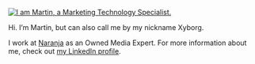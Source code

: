 [![I am Martin, a Marketing Technology Specialist.](https://www.leideemarketing.com/wp-content/uploads/2020/08/xyborg-banner.jpg)](https://www.linkedin.com/in/aberastegue/)

Hi. I’m Martin, but can also call me by my nickname Xyborg.

I work at [Naranja](https://www.naranja.com/?utm_source=github&utm_medium=gh-profile-xbg&utm_campaign=martin-aberastegue) as an Owned Media Expert. For more information about me, check out [my LinkedIn profile](https://www.linkedin.com/in/aberastegue/).
